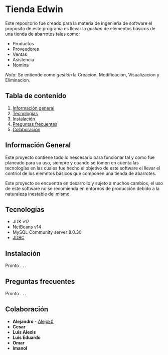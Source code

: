 # Tienda Edwin

Este repositorio fue creado para la materia de ingeniería de software el proposito de este programa es llevar la _gestion_ de elementos básicos de una tienda de abarrotes tales como:
 - Productos
 - Proveedores
 - Ventas
 - Asistencia
 - Nomina

*Nota*: Se entiende como _gestión_ la Creacion, Modificacion, Visualizacion y Eliminacion.


## Tabla de contenido
1. [Información general](#información-general)
1. [Tecnologías](#tecnologías)
1. [Instalación](#instalación)
1. [Preguntas frecuentes](#preguntas-frecuentes)
1. [Colaboración](#colaboración)


## Información General
Este proyecto contiene todo lo nescesario para funcionar tal y como fue planeado para su uso, siempre y cuando se tomen en cuenta las tecnologías en las cuales fue hecho el objetivo de este software el llevar el contriol de los elemntos básicos que componen una tienda de abarrotes.

Este proyecto se encuentra en desarrollo y sujeto a muchos cambios, el uso de este software no se recomienda en entornos de producción debido a la naturaleza inestable del mismo.

## Tecnologías
- JDK v17
- NetBeans v14
- MySQL Community server 8.0.30
- [JDBC](https://dev.mysql.com/downloads/connector/j/)

## Instalación
Pronto . . .

## Preguntas frecuentes
Pronto . . .

## Colaboración
- **Alejandro** - [Alejok0](https://twitter.com/Alejok0)
- **Cesar**
- **Luis Alexis**
- **Luis Eduardo**
- **Omar**
- **Imanol**
